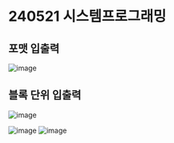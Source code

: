 # 240521 시스템프로그래밍

## 포맷 입출력
![image](https://github.com/Kimchaeeuny/System/assets/120534069/24d3e1ba-a837-4b25-82be-ed372bf2fa1b)


## 블록 단위 입출력
![image](https://github.com/Kimchaeeuny/System/assets/120534069/92ac1ddc-6cf9-4f45-bbb9-237f3faf6c0b)

![image](https://github.com/Kimchaeeuny/System/assets/120534069/506d3391-fce0-46bd-b654-1766b68e0a1b)
![image](https://github.com/Kimchaeeuny/System/assets/120534069/abca8afc-1e6d-4d46-94d8-e40c53cb7b82)
